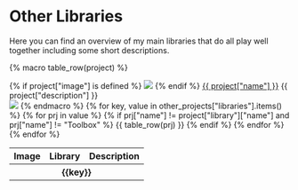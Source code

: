 # Other Libraries

Here you can find an overview of my main libraries that do all play well together including some short descriptions.

{% macro table_row(project) %}
<tr>
<td>
{% if project["image"] is defined %}
<img class="exclude-glightbox" src="{{ project["image"] }}" style="max-height:400px;">
{% endif %}
</td>
<td style="text-align: center; vertical-align: middle;">
    <a href="{{ project["link"] }}" target="_blank">{{ project["name"] }}</a>
<td>{{ project["description"] }}<br><img class="exclude-glightbox" src="https://img.shields.io/maven-central/v/{{ project["maven"] }}?label=&style=for-the-badge&labelColor=444444&color=grey" /></td>
</tr>
{% endmacro %}

<table>
    <tr>
        <th>Image</th>
        <th>Library</th>
        <th>Description</th>
    </tr>
    {% for key, value in other_projects["libraries"].items() %}
        <tr style="background-color:var(--md-primary-fg-color--light);">
            <th colspan="3">{{key}}</th>
        </tr>
        {% for prj in value %}
            {% if prj["name"] != project["library"]["name"] and prj["name"] != "Toolbox" %}
                {{ table_row(prj) }}
            {% endif %}
        {% endfor %}
    {% endfor %}
</table>